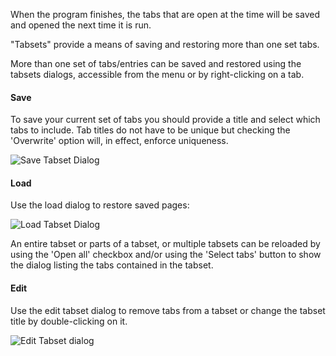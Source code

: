 
When the program finishes, the tabs that are open at the time will be saved and opened the next time it is run.

"Tabsets" provide a means of saving and restoring more than one set tabs.

More than one set of tabs/entries can be saved and restored using the tabsets dialogs, accessible from the menu or by right-clicking on a tab.


#### Save

To save your current set of tabs you should provide a title and select which tabs to include. Tab titles do not have to be unique but checking the 'Overwrite' option will, in effect, enforce uniqueness.

![Save Tabset Dialog](/images/savetabs.png)


#### Load

Use the load dialog to restore saved pages:

<a name="tabsetlist"></a>
![Load Tabset Dialog](/images/loadtabs.png)



An entire tabset or parts of a tabset, or multiple tabsets can be reloaded by using the 'Open all' checkbox and/or using the 'Select tabs' button to show the dialog listing the tabs contained in the tabset.

#### Edit

Use the edit tabset dialog to remove tabs from a tabset or change the tabset title by double-clicking on it.


![Edit Tabset dialog](/images/editpageset.png)
